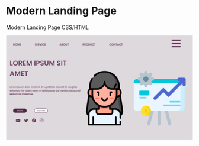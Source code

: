 # Modern Landing Page
Modern Landing Page CSS/HTML

![alt text](https://github.com/MatheusLagealt/ModernLandingPage/blob/main/Assets/Screenshot.png?raw=true)


